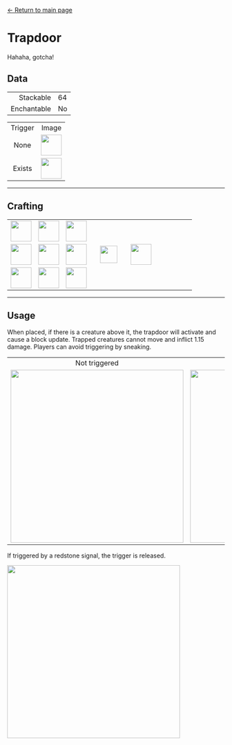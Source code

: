 [← Return to main page](../)
# Trapdoor
Hahaha, gotcha!

## Data
<table>
    <tr><td align="end">Stackable</td><td>64</td></tr>
    <tr><td align="end">Enchantable</td><td>No</td></tr>
</table>
<table>
    <tr><td align="center">Trigger</td><td align="center">Image</td></tr>
    <tr><td align="center">None</td><td><img src="https://i.imgur.com/3P6VTYv.png" height="48"/></td></tr>
    <tr><td align="center">Exists</td><td><img src="https://i.imgur.com/hXcd2KD.png" height="48"/></td></tr>
</table>

---

## Crafting
<table>
    <tr><td><img src="https://i.imgur.com/uxZobHj.png" width="48"/></td><td><img src="https://i.imgur.com/GY2tLt9.png" width="48"/></td><td><img src="https://i.imgur.com/uxZobHj.png" width="48"/></td><td colspan="3"></td></tr>
    <tr><td><img src="https://i.imgur.com/8CTkfhE.png" width="48"/></td><td><img src="https://i.imgur.com/LwYmaqL.png" width="48"/></td><td><img src="https://i.imgur.com/8CTkfhE.png" width="48"/></td><td width="70" align="center"><img src="https://i.imgur.com/VE0KqIE.png" width="40"/></td><td><img src="https://i.imgur.com/3P6VTYv.png" width="48"/></td><td width="70"></td></tr>
    <tr><td><img src="https://i.imgur.com/8CTkfhE.png" width="48"/></td><td><img src="https://i.imgur.com/8CTkfhE.png" width="48"/></td><td><img src="https://i.imgur.com/8CTkfhE.png" width="48"/></td><td colspan="3"></td></tr>
</table>

---

## Usage
When placed, if there is a creature above it, the trapdoor will activate and cause a block update. Trapped creatures cannot move and inflict 1.15 damage. Players can avoid triggering by sneaking.

<table>
    <tr><td align="center">Not triggered</td><td align="center">Triggered</td></tr>
    <tr><td><img src="https://i.imgur.com/wqueV6q.png" width="400"/></td><td><img src="https://i.imgur.com/hj7Qoi6.png" width="400"/></td></tr>
</table>

If triggered by a redstone signal, the trigger is released.

<img src="https://i.imgur.com/5g0j0zo.png" width="400"/>